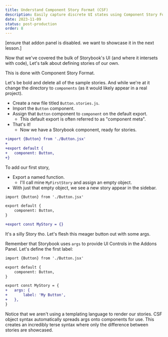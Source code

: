 ```yaml
---
title: Understand Component Story Format (CSF)
description: Easily capture discrete UI states using Component Story Format (CSF). Discover this straightforward approach to writing stories that are portable, composable, and easily testable. Revolutionizing your UI development workflow.
date: 2023-11-09
status: post-production
order: 8
---
```


[ensure that addon panel is disabled. we want to showcase it in the next lesson.]

Now that we've covered the bulk of Storybook's UI (and where it intersets with code),
Let's talk about defining stories of our own.

This is done with Component Story Format.

Let's be bold and delete all of the sample stories.
And while we're at it change the directory to `components` (as it would likely appear in a real project).

- Create a new file titled `Button.stories.js`.
- Import the `Button` component.
- Assign that `Button` component to `component` on the default export.
  - This default export is often referred to as "component meta".
- That's it!
  - Now we have a Storybook component, ready for stories.

```diff lang="js" title="src/components/Button.stories.js"
+import {Button} from './Button.jsx'
+
+export default {
+	component: Button,
+}
```

To add our first story,

- Export a named function.
  - I'll call mine `MyFirstStory` and assign an empty object.
- With just that empty object, we see a new story appear in the sidebar.

```diff lang="js" title="src/components/Button.stories.js"
import {Button} from './Button.jsx'

export default {
	component: Button,
}

+export const MyStory = {}
```

It's a silly Story tho. Let's flesh this meager button out with some args.

Remember that Storybook uses `args` to provide UI Controls in the Addons Panel.
Let's define the first label:

```diff lang="js" title="src/components/Button.stories.js"
import {Button} from './Button.jsx'

export default {
	component: Button,
}

export const MyStory = {
+	args: {
+		label: 'My Button',
+	},
}
```

Notice that we aren't using a templating language to render our stories.
CSF object syntax automatically spreads args onto components for use.
This creates an incredibly terse syntax where only the difference between stories are showcased.
